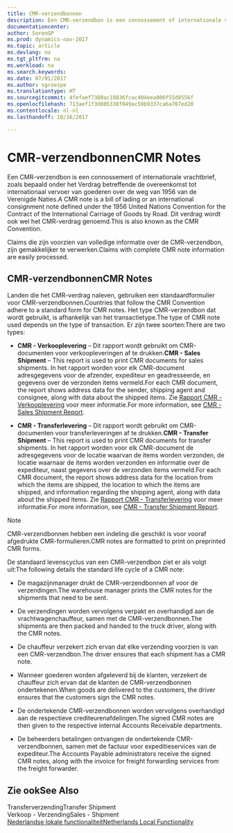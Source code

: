```yaml
---
title: CMR-verzendbonnen
description: Een CMR-verzendbon is een connossement of internationale vrachtbrief, zoals bepaald onder het Verdrag betreffende de overeenkomst tot internationaal vervoer van goederen over de weg van 1956 van de Verenigde Naties. Dit verdrag wordt ook wel het CMR-verdrag genoemd.
documentationcenter: 
author: SorenGP
ms.prod: dynamics-nav-2017
ms.topic: article
ms.devlang: na
ms.tgt_pltfrm: na
ms.workload: na
ms.search.keywords: 
ms.date: 07/01/2017
ms.author: sgroespe
ms.translationtype: HT
ms.sourcegitcommit: 4fefaef7380ac10836fcac404eea006f55d8556f
ms.openlocfilehash: 713aef1f3d805338f049ac59b9337ca6a707ed20
ms.contentlocale: nl-nl
ms.lasthandoff: 10/16/2017

---
```

# <a name="cmr-notes"></a><span data-ttu-id="b7c27-104">CMR-verzendbonnen</span><span class="sxs-lookup"><span data-stu-id="b7c27-104">CMR Notes</span></span>
<span data-ttu-id="b7c27-105">Een CMR-verzendbon is een connossement of internationale vrachtbrief, zoals bepaald onder het Verdrag betreffende de overeenkomst tot internationaal vervoer van goederen over de weg van 1956 van de Verenigde Naties.</span><span class="sxs-lookup"><span data-stu-id="b7c27-105">A CMR note is a bill of lading or an international consignment note defined under the 1956 United Nations Convention for the Contract of the International Carriage of Goods by Road.</span></span> <span data-ttu-id="b7c27-106">Dit verdrag wordt ook wel het CMR-verdrag genoemd.</span><span class="sxs-lookup"><span data-stu-id="b7c27-106">This is also known as the CMR Convention.</span></span>  
  
 <span data-ttu-id="b7c27-107">Claims die zijn voorzien van volledige informatie over de CMR-verzendbon, zijn gemakkelijker te verwerken.</span><span class="sxs-lookup"><span data-stu-id="b7c27-107">Claims with complete CMR note information are easily processed.</span></span>  
  
## <a name="cmr-notes"></a><span data-ttu-id="b7c27-108">CMR-verzendbonnen</span><span class="sxs-lookup"><span data-stu-id="b7c27-108">CMR Notes</span></span>  
 <span data-ttu-id="b7c27-109">Landen die het CMR-verdrag naleven, gebruiken een standaardformulier voor CMR-verzendbonnen.</span><span class="sxs-lookup"><span data-stu-id="b7c27-109">Countries that follow the CMR Convention adhere to a standard form for CMR notes.</span></span> <span data-ttu-id="b7c27-110">Het type CMR-verzendbon dat wordt gebruikt, is afhankelijk van het transactietype.</span><span class="sxs-lookup"><span data-stu-id="b7c27-110">The type of CMR note used depends on the type of transaction.</span></span> <span data-ttu-id="b7c27-111">Er zijn twee soorten:</span><span class="sxs-lookup"><span data-stu-id="b7c27-111">There are two types:</span></span>  
  
-   <span data-ttu-id="b7c27-112">**CMR - Verkooplevering** – Dit rapport wordt gebruikt om CMR-documenten voor verkoopleveringen af te drukken.</span><span class="sxs-lookup"><span data-stu-id="b7c27-112">**CMR - Sales Shipment** – This report is used to print CMR documents for sales shipments.</span></span> <span data-ttu-id="b7c27-113">In het rapport worden voor elk CMR-document adresgegevens voor de afzender, expediteur en geadresseerde, en gegevens over de verzonden items vermeld.</span><span class="sxs-lookup"><span data-stu-id="b7c27-113">For each CMR document, the report shows address data for the sender, shipping agent and consignee, along with data about the shipped items.</span></span> <span data-ttu-id="b7c27-114">Zie [Rapport CMR - Verkooplevering](-$-r_11401-cmr-sales-shipment-report-$-.md) voor meer informatie.</span><span class="sxs-lookup"><span data-stu-id="b7c27-114">For more information, see [CMR - Sales Shipment Report](-$-r_11401-cmr-sales-shipment-report-$-.md).</span></span>  
  
-   <span data-ttu-id="b7c27-115">**CMR - Transferlevering** – Dit rapport wordt gebruikt om CMR-documenten voor transferleveringen af te drukken.</span><span class="sxs-lookup"><span data-stu-id="b7c27-115">**CMR - Transfer Shipment** – This report is used to print CMR documents for transfer shipments.</span></span> <span data-ttu-id="b7c27-116">In het rapport worden voor elk CMR-document de adresgegevens voor de locatie waarvan de items worden verzonden, de locatie waarnaar de items worden verzonden en informatie over de expediteur, naast gegevens over de verzonden items vermeld.</span><span class="sxs-lookup"><span data-stu-id="b7c27-116">For each CMR document, the report shows address data for the location from which the items are shipped, the location to which the items are shipped, and information regarding the shipping agent, along with data about the shipped items.</span></span> <span data-ttu-id="b7c27-117">Zie [Rapport CMR - Transferlevering](-$-r_11402-cmr-transfer-shipment-report-$-.md) voor meer informatie.</span><span class="sxs-lookup"><span data-stu-id="b7c27-117">For more information, see [CMR - Transfer Shipment Report](-$-r_11402-cmr-transfer-shipment-report-$-.md).</span></span>  
  
> [!NOTE]  
>  <span data-ttu-id="b7c27-118">CMR-verzendbonnen hebben een indeling die geschikt is voor vooraf afgedrukte CMR-formulieren.</span><span class="sxs-lookup"><span data-stu-id="b7c27-118">CMR notes are formatted to print on preprinted CMR forms.</span></span>  
  
 <span data-ttu-id="b7c27-119">De standaard levenscyclus van een CMR-verzendbon ziet er als volgt uit:</span><span class="sxs-lookup"><span data-stu-id="b7c27-119">The following details the standard life cycle of a CMR note:</span></span>  
  
-   <span data-ttu-id="b7c27-120">De magazijnmanager drukt de CMR-verzendbonnen af voor de verzendingen.</span><span class="sxs-lookup"><span data-stu-id="b7c27-120">The warehouse manager prints the CMR notes for the shipments that need to be sent.</span></span>  
  
-   <span data-ttu-id="b7c27-121">De verzendingen worden vervolgens verpakt en overhandigd aan de vrachtwagenchauffeur, samen met de CMR-verzendbonnen.</span><span class="sxs-lookup"><span data-stu-id="b7c27-121">The shipments are then packed and handed to the truck driver, along with the CMR notes.</span></span>  
  
-   <span data-ttu-id="b7c27-122">De chauffeur verzekert zich ervan dat elke verzending voorzien is van een CMR-verzendbon.</span><span class="sxs-lookup"><span data-stu-id="b7c27-122">The driver ensures that each shipment has a CMR note.</span></span>  
  
-   <span data-ttu-id="b7c27-123">Wanneer goederen worden afgeleverd bij de klanten, verzekert de chauffeur zich ervan dat de klanten de CMR-verzendbonnen ondertekenen.</span><span class="sxs-lookup"><span data-stu-id="b7c27-123">When goods are delivered to the customers, the driver ensures that the customers sign the CMR notes.</span></span>  
  
-   <span data-ttu-id="b7c27-124">De ondertekende CMR-verzendbonnen worden vervolgens overhandigd aan de respectieve crediteurenafdelingen.</span><span class="sxs-lookup"><span data-stu-id="b7c27-124">The signed CMR notes are then given to the respective internal Accounts Receivable departments.</span></span>  
  
-   <span data-ttu-id="b7c27-125">De beheerders betalingen ontvangen de ondertekende CMR-verzendbonnen, samen met de factuur voor expeditieservices van de expediteur.</span><span class="sxs-lookup"><span data-stu-id="b7c27-125">The Accounts Payable administrators receive the signed CMR notes, along with the invoice for freight forwarding services from the freight forwarder.</span></span>  
  
## <a name="see-also"></a><span data-ttu-id="b7c27-126">Zie ook</span><span class="sxs-lookup"><span data-stu-id="b7c27-126">See Also</span></span>  
 <span data-ttu-id="b7c27-127">Transferverzending</span><span class="sxs-lookup"><span data-stu-id="b7c27-127">Transfer Shipment</span></span>   
 <span data-ttu-id="b7c27-128">Verkoop - Verzending</span><span class="sxs-lookup"><span data-stu-id="b7c27-128">Sales - Shipment</span></span>   
 [<span data-ttu-id="b7c27-129">Nederlandse lokale functionaliteit</span><span class="sxs-lookup"><span data-stu-id="b7c27-129">Netherlands Local Functionality</span></span>](netherlands-local-functionality.md)
